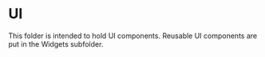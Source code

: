 # UI

This folder is intended to hold UI components. Reusable UI components are put in the Widgets subfolder. 